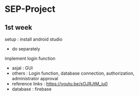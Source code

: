 # SEP-Project

## 1st week

setup : install android studio
 - do separately

implement login function
 - asjal : GUI
 - others : Login function, database connection, authorization, administrator approval
 - reference links : https://youtu.be/sOJRJtM_iu0
 - database : firebase
